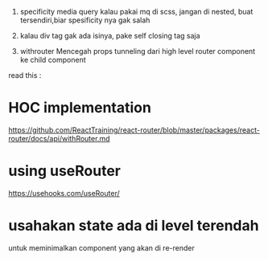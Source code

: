 1. specificity media query
   kalau pakai mq di scss, jangan di nested, buat tersendiri,biar spesificity nya gak salah

2. kalau div tag gak ada isinya, pake self closing tag saja

3. withrouter
   Mencegah props tunneling dari high level router component ke child component

read this :

# HOC implementation

https://github.com/ReactTraining/react-router/blob/master/packages/react-router/docs/api/withRouter.md

# using useRouter

https://usehooks.com/useRouter/

# usahakan state ada di level terendah

untuk meminimalkan component yang akan di re-render
